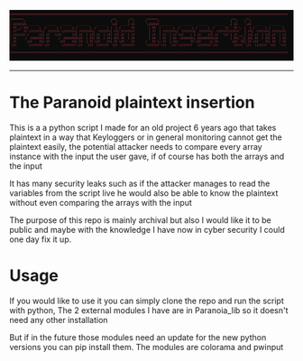 <p align="left">
<img src="logo.png", border="0"/>
</p>

***
# The Paranoid plaintext insertion

This is a a python script I made for an old project 6 years ago that takes plaintext in a way that Keyloggers or in general monitoring cannot get the plaintext easily, the potential attacker needs to compare every array instance with the input the user gave, if of course has both the arrays and the input

It has many security leaks such as if the attacker manages to read the variables from the script live he would also be able to know the plaintext without even comparing the arrays with the input

The purpose of this repo is mainly archival but also I would like it to be public and maybe with the knowledge I have now in cyber security I could one day fix it up.


# Usage
If you would like to use it you can simply clone the repo and run the script with python, The 2 external modules I have are in Paranoia_lib so it doesn't need any other installation

But if in the future those modules need an update for the new python versions you can pip install them. The modules are colorama and pwinput


